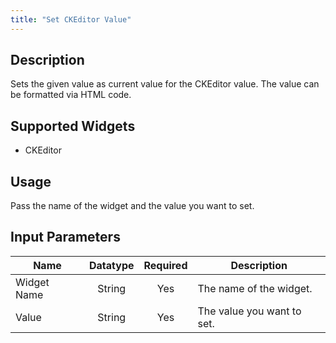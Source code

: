 ```yaml
---
title: "Set CKEditor Value"
---
```

## Description
Sets the given value as current value for the CKEditor value. The value can be formatted via HTML code.

## Supported Widgets
+ CKEditor

## Usage
Pass the name of the widget and the value you want to set.

## Input Parameters

Name | Datatype | Required | Description
---- |:--------:| :-------:|---------------
Widget Name | String | Yes | The name of the widget.
Value | String | Yes | The value you want to set.

